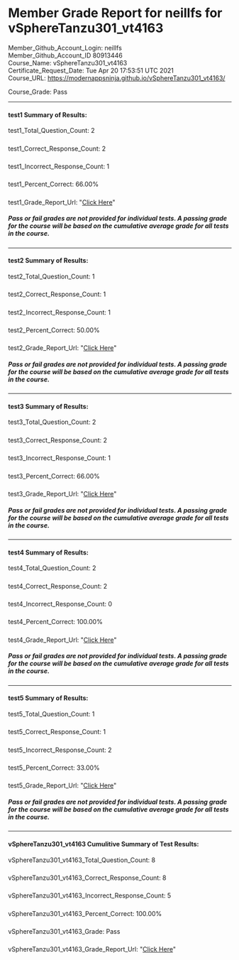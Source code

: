 # Member Grade Report for neillfs for vSphereTanzu301_vt4163  
   
Member_Github_Account_Login: neillfs  
Member_Github_Account_ID 80913446  
Course_Name: vSphereTanzu301_vt4163  
Certificate_Request_Date: Tue Apr 20 17:53:51 UTC 2021  
Course_URL: https://modernappsninja.github.io/vSphereTanzu301_vt4163/  
   
Course_Grade: Pass
   
---  
#### test1 Summary of Results:  
test1_Total_Question_Count: 2
#####  
test1_Correct_Response_Count: 2
#####  
test1_Incorrect_Response_Count: 1
#####  
test1_Percent_Correct: 66.00%
#####  
test1_Grade_Report_Url: "[Click Here](https://github.com/modernappsninjas/neillfs/blob/main/static/userdata/courses/vSphereTanzu301_vt4163/grade_report.pr210.test1.md)"
##### Pass or fail grades are not provided for individual tests. A passing grade for the course will be based on the cumulative average grade for all tests in the course.  
#####  
---  
#### test2 Summary of Results:  
test2_Total_Question_Count: 1
#####  
test2_Correct_Response_Count: 1
#####  
test2_Incorrect_Response_Count: 1
#####  
test2_Percent_Correct: 50.00%
#####  
test2_Grade_Report_Url: "[Click Here](https://github.com/modernappsninjas/neillfs/blob/main/static/userdata/courses/vSphereTanzu301_vt4163/grade_report.pr211.test2.md)"
##### Pass or fail grades are not provided for individual tests. A passing grade for the course will be based on the cumulative average grade for all tests in the course.  
#####  
---  
#### test3 Summary of Results:  
test3_Total_Question_Count: 2
#####  
test3_Correct_Response_Count: 2
#####  
test3_Incorrect_Response_Count: 1
#####  
test3_Percent_Correct: 66.00%
#####  
test3_Grade_Report_Url: "[Click Here](https://github.com/modernappsninjas/neillfs/blob/main/static/userdata/courses/vSphereTanzu301_vt4163/grade_report.pr212.test3.md)"
##### Pass or fail grades are not provided for individual tests. A passing grade for the course will be based on the cumulative average grade for all tests in the course.  
#####  
---  
#### test4 Summary of Results:  
test4_Total_Question_Count: 2
#####  
test4_Correct_Response_Count: 2
#####  
test4_Incorrect_Response_Count: 0
#####  
test4_Percent_Correct: 100.00%
#####  
test4_Grade_Report_Url: "[Click Here](https://github.com/modernappsninjas/neillfs/blob/main/static/userdata/courses/vSphereTanzu301_vt4163/grade_report.pr223.test4.md)"
##### Pass or fail grades are not provided for individual tests. A passing grade for the course will be based on the cumulative average grade for all tests in the course.  
#####  
---  
#### test5 Summary of Results:  
test5_Total_Question_Count: 1
#####  
test5_Correct_Response_Count: 1
#####  
test5_Incorrect_Response_Count: 2
#####  
test5_Percent_Correct: 33.00%
#####  
test5_Grade_Report_Url: "[Click Here](https://github.com/modernappsninjas/neillfs/blob/main/static/userdata/courses/vSphereTanzu301_vt4163/grade_report.pr224.test5.md)"
##### Pass or fail grades are not provided for individual tests. A passing grade for the course will be based on the cumulative average grade for all tests in the course.  
#####  
---  
#### vSphereTanzu301_vt4163 Cumulitive Summary of Test Results:  
vSphereTanzu301_vt4163_Total_Question_Count: 8  
#####  
vSphereTanzu301_vt4163_Correct_Response_Count: 8  
#####  
vSphereTanzu301_vt4163_Incorrect_Response_Count: 5 
#####  
vSphereTanzu301_vt4163_Percent_Correct: 100.00%  
#####  
vSphereTanzu301_vt4163_Grade: Pass  
#####  
vSphereTanzu301_vt4163_Grade_Report_Url: "[Click Here](https://github.com/modernappsninjas/neillfs/blob/main/static/userdata/courses/vSphereTanzu301_vt4163/grade_report.pr225.vSphereTanzu301_vt4163.md)"
#####  
